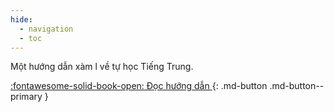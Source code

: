 ```yaml
---
hide:
  - navigation
  - toc
---
```


Một hướng dẫn xàm l về tự học Tiếng Trung.

[:fontawesome-solid-book-open: Đọc hướng dẫn ](guide.md){: .md-button .md-button--primary }  
